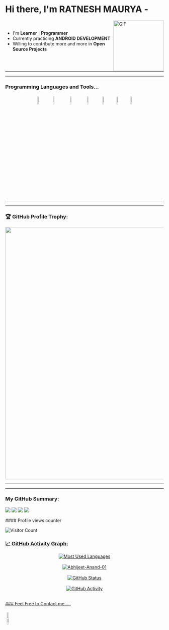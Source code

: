 # Hi there, I'm RATNESH MAURYA - 

<img align="right" alt="GIF" height="160px" src="https://magiccopy.xyz/assets/images/hadder.gif" />
<br>



- I'm  **Learner** | **Programmer** 
- Currently practicing **ANDROID DEVELOPMENT**
- Willing to contribute more and more in **Open Source Projects**
 <br>
  <br>
 
 



---
---

### Programming Languages and Tools...
<p align="center">
  <img width="8%" style="padding.5px"  src="https://img.icons8.com/color/144/000000/visual-studio.png"/>
	<img width="8%" style="padding:5px" src="https://img.icons8.com/color/240/000000/c-plus-plus-logo.png"/>
	<img width="8%" style="padding:5px"  src="https://img.icons8.com/metro/100/000000/c.png"/>
	<img width="8%" style="padding:5px" src="https://img.icons8.com/color/240/000000/kotlin.png"/>
    <img width="8%" style="padding.5px"   src="https://img.icons8.com/color/144/000000/android-studio--v3.png"/>
  <img  width="8%" style="padding.5px" src="https://img.icons8.com/external-tal-revivo-bold-tal-revivo/96/000000/external-github-with-cat-logo-an-online-community-for-software-development-logo-bold-tal-revivo.png"/>
  <img width="8%" style="padding.5px" src="https://img.icons8.com/cute-clipart/150/000000/canva.png"/>
  
  
  ---
  ---
  ### 🏆 GitHub Profile Trophy:
<a href="https://github.com/ryo-ma/github-profile-trophy">
  <img width=800 src="https://github-profile-trophy.vercel.app/?username=ratnesh-maurya&column=8&theme=darkhub&no-frame=true&no-bg=true"/>
</a>
  
---
---
### My GitHub Summary:
<p align="center">

![](http://github-profile-summary-cards.vercel.app/api/cards/repos-per-language?username=ratnesh-maurya&theme=monokai)
![](http://github-profile-summary-cards.vercel.app/api/cards/most-commit-language?username=ratnesh-maurya&theme=monokai)
![](http://github-profile-summary-cards.vercel.app/api/cards/stats?username=ratnesh-maurya&theme=monokai)
![](http://github-profile-summary-cards.vercel.app/api/cards/productive-time?username=ratnesh-maurya&theme=monokai&utcOffset=5)
</p>
#### Profile views counter

![Visitor Count](https://profile-counter.glitch.me/{ratnesh-maurya}/count.svg)
<a href="https://icons8.com/icon/40669/c++">
		
 ### 📈 GitHub Activity Graph:
 <p align="center">
<img src = "https://github-readme-stats.vercel.app/api/top-langs/?username=ratnesh-maurya&show_icons=true&layout=compact&theme=algolia" alt="Most Used Languages"><br><br>
<img src = "https://github-readme-streak-stats.herokuapp.com?user=ratnesh-maurya&theme=radical&ring=DD2727&fire=DD2727&dates=DD6227&sideNums=176FC5&sideLabels=1E90FF" alt="Abhijeet-Anand-01" /><br><br>
<img src="https://github-readme-stats.vercel.app/api?username=ratnesh-maurya&count_private=true&show_icons=true&theme=algolia" alt="GitHub Status"/><br><br>
<img src = "https://lostgirljourney-on-github.herokuapp.com/graph?username=ratnesh-maurya&theme=dracula&bg_color=000000&hide_border=true" alt="GitHub Activity" /><br><br>
	 </p>
### Feel Free to Contact me.....
<p align="centre">
	<a href="https://www.linkedin.com/in/ratnesh-maurya-778867200/"><img alt="linkedin" width="10%" style="padding:5px" src="https://img.icons8.com/clouds/100/000000/linkedin.png"/></a>
</p>

